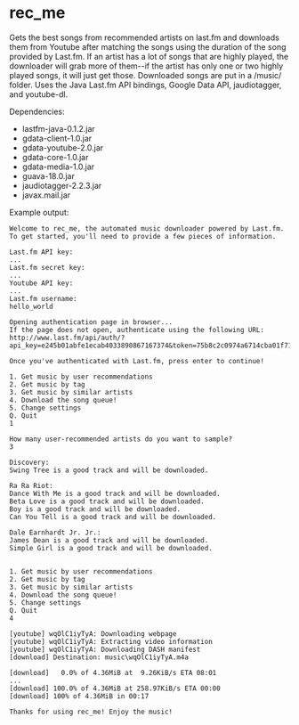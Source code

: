 # rec_me
Gets the best songs from recommended artists on last.fm and downloads them from Youtube after matching the songs using the duration of the song provided by Last.fm. If an artist has a lot of songs that are highly played, the downloader will grab more of them--if the artist has only one or two highly played songs, it will just get those. Downloaded songs are put in a /music/ folder.
Uses the Java Last.fm API bindings, Google Data API, jaudiotagger, and youtube-dl.

Dependencies: 
* lastfm-java-0.1.2.jar
*  gdata-client-1.0.jar
*  gdata-youtube-2.0.jar
*  gdata-core-1.0.jar
*  gdata-media-1.0.jar
*  guava-18.0.jar
*  jaudiotagger-2.2.3.jar
*  javax.mail.jar

Example output:
```
Welcome to rec_me, the automated music downloader powered by Last.fm.
To get started, you'll need to provide a few pieces of information.

Last.fm API key: 
...
Last.fm secret key: 
...
Youtube API key: 
...
Last.fm username: 
hello_world

Opening authentication page in browser...
If the page does not open, authenticate using the following URL:
http://www.last.fm/api/auth/?api_key=e245b01abfe1ecab4033890867167374&token=75b8c2c0974a6714cba01f7110d5eb33.

Once you've authenticated with Last.fm, press enter to continue!

1. Get music by user recommendations
2. Get music by tag
3. Get music by similar artists
4. Download the song queue!
5. Change settings
Q. Quit
1

How many user-recommended artists do you want to sample?
3

Discovery: 
Swing Tree is a good track and will be downloaded.

Ra Ra Riot: 
Dance With Me is a good track and will be downloaded.
Beta Love is a good track and will be downloaded.
Boy is a good track and will be downloaded.
Can You Tell is a good track and will be downloaded.

Dale Earnhardt Jr. Jr.: 
James Dean is a good track and will be downloaded.
Simple Girl is a good track and will be downloaded.


1. Get music by user recommendations
2. Get music by tag
3. Get music by similar artists
4. Download the song queue!
5. Change settings
Q. Quit
4

[youtube] wqOlC1iyTyA: Downloading webpage
[youtube] wqOlC1iyTyA: Extracting video information
[youtube] wqOlC1iyTyA: Downloading DASH manifest
[download] Destination: music\wqOlC1iyTyA.m4a

[download]   0.0% of 4.36MiB at  9.26KiB/s ETA 08:01
...
[download] 100.0% of 4.36MiB at 258.97KiB/s ETA 00:00
[download] 100% of 4.36MiB in 00:17                  

Thanks for using rec_me! Enjoy the music!
```
